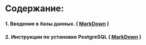 # Содержание:

### 1. Введение в базы данных. ( [MarkDown](/study_materials/DataBase/PostgreSQL/Netology/materials/Netology_PostgreSQL.md) )

### 2. Инструкции по установке PostgreSQL ( [MarkDown](/study_materials/DataBase/PostgreSQL/Netology/materials/Netology_PostgreSQL_install.md) )
